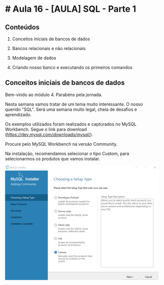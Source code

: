 # # Aula 16 - [AULA] SQL - Parte 1

## Conteúdos

1. Conceitos iniciais de bancos de dados

2. Bancos relacionais e não relacionais

3. Modelagem de dados

4. Criando nosso banco e executando os primeiros comandos

## Conceitos iniciais de bancos de dados

Bem-vindo ao módulo 4. Parabéns pela jornada. 

Nesta semana vamos tratar de um tema muito interessante. O nosso querido "SQL". Será uma semana muito legal, cheia de desafios e aprendizado.

Os exemplos utilizados foram realizados e capturados no MySQL Workbench. Segue o link para download (https://dev.mysql.com/downloads/mysql/).

Procure pelo MySQL Workbench na versão Community.

Na instalação, recomendamos selecionar o tipo Custom, para selecionarmos os produtos que vamos instalar. 


<img src="./imagens/Install-01.png">


